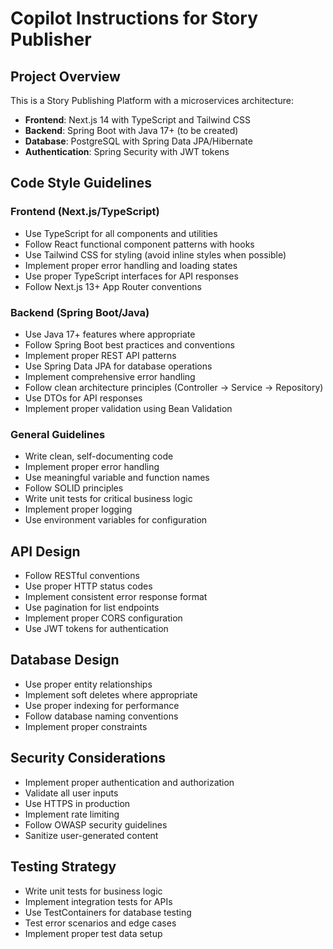 # Copilot Instructions for Story Publisher

<!-- Use this file to provide workspace-specific custom instructions to Copilot. For more details, visit https://code.visualstudio.com/docs/copilot/copilot-customization#_use-a-githubcopilotinstructionsmd-file -->

## Project Overview
This is a Story Publishing Platform with a microservices architecture:
- **Frontend**: Next.js 14 with TypeScript and Tailwind CSS
- **Backend**: Spring Boot with Java 17+ (to be created)
- **Database**: PostgreSQL with Spring Data JPA/Hibernate
- **Authentication**: Spring Security with JWT tokens

## Code Style Guidelines

### Frontend (Next.js/TypeScript)
- Use TypeScript for all components and utilities
- Follow React functional component patterns with hooks
- Use Tailwind CSS for styling (avoid inline styles when possible)
- Implement proper error handling and loading states
- Use proper TypeScript interfaces for API responses
- Follow Next.js 13+ App Router conventions

### Backend (Spring Boot/Java)
- Use Java 17+ features where appropriate
- Follow Spring Boot best practices and conventions
- Implement proper REST API patterns
- Use Spring Data JPA for database operations
- Implement comprehensive error handling
- Follow clean architecture principles (Controller → Service → Repository)
- Use DTOs for API responses
- Implement proper validation using Bean Validation

### General Guidelines
- Write clean, self-documenting code
- Implement proper error handling
- Use meaningful variable and function names
- Follow SOLID principles
- Write unit tests for critical business logic
- Implement proper logging
- Use environment variables for configuration

## API Design
- Follow RESTful conventions
- Use proper HTTP status codes
- Implement consistent error response format
- Use pagination for list endpoints
- Implement proper CORS configuration
- Use JWT tokens for authentication

## Database Design
- Use proper entity relationships
- Implement soft deletes where appropriate
- Use proper indexing for performance
- Follow database naming conventions
- Implement proper constraints

## Security Considerations
- Implement proper authentication and authorization
- Validate all user inputs
- Use HTTPS in production
- Implement rate limiting
- Follow OWASP security guidelines
- Sanitize user-generated content

## Testing Strategy
- Write unit tests for business logic
- Implement integration tests for APIs
- Use TestContainers for database testing
- Test error scenarios and edge cases
- Implement proper test data setup
